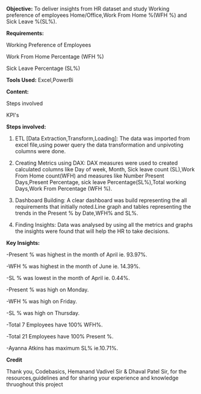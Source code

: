 **Objective:** To deliver insights from HR dataset and study Working preference of employees Home/Office,Work From Home %(WFH %) and Sick Leave %(SL%).

**Requirements:**

Working Preference of Employees

Work From Home Percentage (WFH %)

Sick Leave Percentage (SL%)

**Tools Used:** Excel,PowerBi

**Content:**

Steps involved

KPI's

**Steps involved:**

1. ETL [Data Extraction,Transform,Loading]: The data was imported from excel file,using power query the data transformation and unpivoting columns were done.

2. Creating Metrics using DAX: DAX measures were used to created calculated columns like Day of week, Month, Sick leave count (SL),Work From Home count(WFH) and measures like Number Present Days,Present Percentage, sick leave Percentage(SL%),Total working Days,Work From Percentage (WFH %).

3. Dashboard Building: A clear dashboard was build representing the all requirements that initially noted.Line graph and tables representing the trends in the Present % by Date,WFH% and SL%.

4. Finding Insights: Data was analysed by using all the metrics and graphs the insights were found that will help the HR to take decisions.

**Key Insights:**

-Present % was highest in the month of April ie. 93.97%.

-WFH % was highest in the month of June ie. 14.39%.

-SL % was lowest in the month of April ie. 0.44%.

-Present % was high on Monday.

-WFH % was high on Friday.

-SL % was high on Thursday.

-Total 7 Employees have 100% WFH%.

-Total 21 Employees have 100% Present %.

-Ayanna Atkins has maximum SL% ie.10.71%.

**Credit**

Thank you, Codebasics, Hemanand Vadivel Sir & Dhaval Patel Sir, for the resources,guidelines and for sharing your experience and knowledge thruoghout this project
